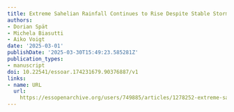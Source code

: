 ```yaml
---
title: Extreme Sahelian Rainfall Continues to Rise Despite Stable Storm Frequency
authors:
- Dorian Spät
- Michela Biasutti
- Aiko Voigt
date: '2025-03-01'
publishDate: '2025-03-30T15:49:23.585281Z'
publication_types:
- manuscript
doi: 10.22541/essoar.174231679.90376887/v1
links:
- name: URL
  url: 
    https://essopenarchive.org/users/749885/articles/1278252-extreme-sahelian-rainfall-continues-to-rise-despite-stable-storm-frequency?commit=7a498676108229423d1a5dca6822ee9da9ddeeaa
---
```

